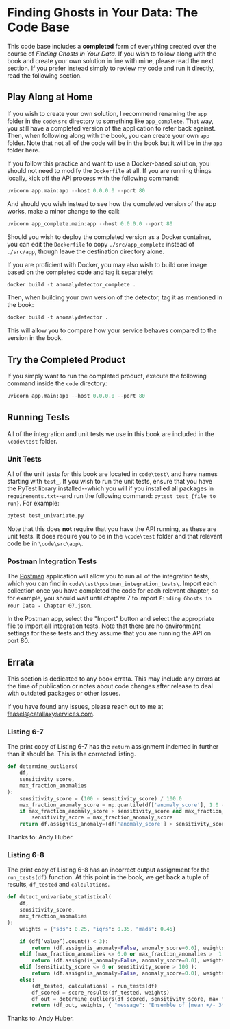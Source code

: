 # Finding Ghosts in Your Data:  The Code Base

This code base includes a **completed** form of everything created over the course of _Finding Ghosts in Your Data_.  If you wish to follow along with the book and create your own solution in line with mine, please read the next section.  If you prefer instead simply to review my code and run it directly, read the following section.

## Play Along at Home

If you wish to create your own solution, I recommend renaming the `app` folder in the `code\src` directory to something like `app_complete`.  That way, you still have a completed version of the application to refer back against.  Then, when following along with the book, you can create your own `app` folder.  Note that not all of the code will be in the book but it will be in the `app` folder here.

If you follow this practice and want to use a Docker-based solution, you should not need to modify the `Dockerfile` at all.  If you are running things locally, kick off the API process with the following command:

```python
uvicorn app.main:app --host 0.0.0.0 --port 80
```

And should you wish instead to see how the completed version of the app works, make a minor change to the call:

```python
uvicorn app_complete.main:app --host 0.0.0.0 --port 80
```

Should you wish to deploy the completed version as a Docker container, you can edit the `Dockerfile` to copy `./src/app_complete` instead of `./src/app`, though leave the destination directory alone.

If you are proficient with Docker, you may also wish to build one image based on the completed code and tag it separately:

```python
docker build -t anomalydetector_complete .
```

Then, when building your own version of the detector, tag it as mentioned in the book:

```python
docker build -t anomalydetector .
```

This will allow you to compare how your service behaves compared to the version in the book.

## Try the Completed Product

If you simply want to run the completed product, execute the following command inside the `code` directory:

```python
uvicorn app.main:app --host 0.0.0.0 --port 80
```

## Running Tests

All of the integration and unit tests we use in this book are included in the `\code\test` folder.

### Unit Tests

All of the unit tests for this book are located in `code\test\` and have names starting with `test_`.  If you wish to run the unit tests, ensure that you have the PyTest library installed--which you will if you installed all packages in `requirements.txt`--and run the following command:  `pytest test_{file to run}`.  For example:

```python
pytest test_univariate.py
```

Note that this does **not** require that you have the API running, as these are unit tests.  It does require you to be in the `\code\test` folder and that relevant code be in `\code\src\app\`.

### Postman Integration Tests

The [Postman](https://www.postman.com/) application will allow you to run all of the integration tests, which you can find in `code\test\postman_integration_tests\`.  Import each collection once you have completed the code for each relevant chapter, so for example, you should wait until chapter 7 to import `Finding Ghosts in Your Data - Chapter 07.json`.

In the Postman app, select the "Import" button and select the appropriate file to import all integration tests.  Note that there are no environment settings for these tests and they assume that you are running the API on port 80.

## Errata

This section is dedicated to any book errata.  This may include any errors at the time of publication or notes about code changes after release to deal with outdated packages or other issues.

If you have found any issues, please reach out to me at feasel@catallaxyservices.com.

### Listing 6-7

The print copy of Listing 6-7 has the `return` assignment indented in further than it should be.  This is the corrected listing.

```python
def determine_outliers(
    df,
    sensitivity_score,
    max_fraction_anomalies
):
    sensitivity_score = (100 - sensitivity_score) / 100.0
    max_fraction_anomaly_score = np.quantile(df['anomaly_score'], 1.0 - max_fraction_anomalies)
    if max_fraction_anomaly_score > sensitivity_score and max_fraction_anomalies < 1.0:
        sensitivity_score = max_fraction_anomaly_score
    return df.assign(is_anomaly=(df['anomaly_score'] > sensitivity_score))
```

Thanks to:  Andy Huber.

### Listing 6-8

The print copy of Listing 6-8 has an incorrect output assignment for the `run_tests(df)` function.  At this point in the book, we get back a tuple of results, `df_tested` and `calculations`.

```python
def detect_univariate_statistical(
    df,
    sensitivity_score,
    max_fraction_anomalies
):
    weights = {"sds": 0.25, "iqrs": 0.35, "mads": 0.45}

    if (df[‘value’].count() < 3):
        return (df.assign(is_anomaly=False, anomaly_score=0.0), weights, "Must have a minimum of at least three data points for anomaly detection.")
    elif (max_fraction_anomalies <= 0.0 or max_fraction_anomalies >  1.0):
        return (df.assign(is_anomaly=False, anomaly_score=0.0), weights, "Must have a valid max fraction of anomalies, 0 < x <= 1.0.")
    elif (sensitivity_score <= 0 or sensitivity_score > 100 ):
        return (df.assign(is_anomaly=False, anomaly_score=0.0), weights, "Must have a valid sensitivity score, 0 < x <= 100.")
    else:
        (df_tested, calculations) = run_tests(df)
        df_scored = score_results(df_tested, weights)
        df_out = determine_outliers(df_scored, sensitivity_score, max_fraction_anomalies)
        return (df_out, weights, { "message": "Ensemble of [mean +/- 3*SD, median +/- 1.5*IQR, median +/- 3*MAD].", "calculations": calculations})
```

Thanks to:  Andy Huber.
